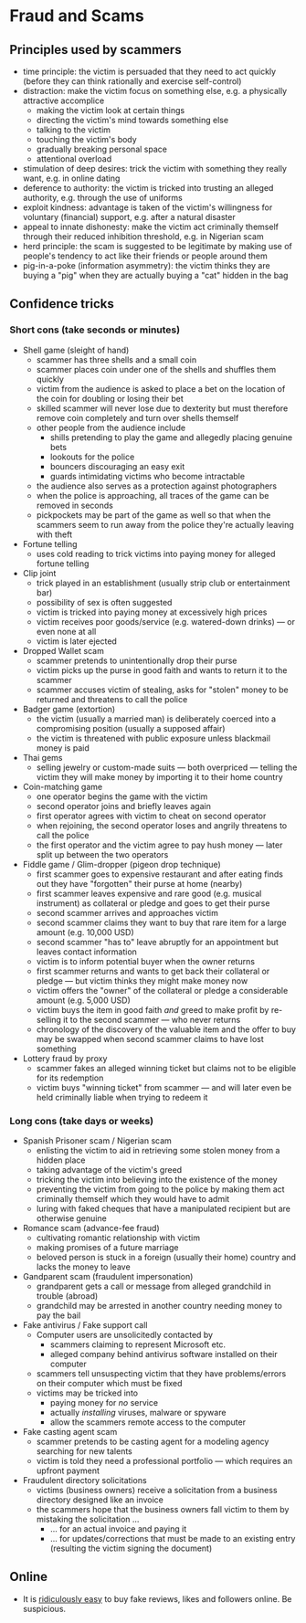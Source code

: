 # Fraud and Scams

## Principles used by scammers

 * time principle: the victim is persuaded that they need to act quickly (before they can think rationally and exercise self-control)
 * distraction: make the victim focus on something else, e.g. a physically attractive accomplice
   * making the victim look at certain things
   * directing the victim's mind towards something else
   * talking to the victim
   * touching the victim's body
   * gradually breaking personal space
   * attentional overload
 * stimulation of deep desires: trick the victim with something they really want, e.g. in online dating
 * deference to authority: the victim is tricked into trusting an alleged authority, e.g. through the use of uniforms
 * exploit kindness: advantage is taken of the victim's willingness for voluntary (financial) support, e.g. after a natural disaster
 * appeal to innate dishonesty: make the victim act criminally themself through their reduced inhibition threshold, e.g. in Nigerian scam
 * herd principle: the scam is suggested to be legitimate by making use of people's tendency to act like their friends or people around them
 * pig-in-a-poke (information asymmetry): the victim thinks they are buying a "pig" when they are actually buying a "cat" hidden in the bag

## Confidence tricks

### Short cons (take seconds or minutes)

 * Shell game (sleight of hand)
   * scammer has three shells and a small coin
   * scammer places coin under one of the shells and shuffles them quickly
   * victim from the audience is asked to place a bet on the location of the coin for doubling or losing their bet
   * skilled scammer will never lose due to dexterity but must therefore remove coin completely and turn over shells themself
   * other people from the audience include
     * shills pretending to play the game and allegedly placing genuine bets
     * lookouts for the police
     * bouncers discouraging an easy exit
     * guards intimidating victims who become intractable
   * the audience also serves as a protection against photographers
   * when the police is approaching, all traces of the game can be removed in seconds
   * pickpockets may be part of the game as well so that when the scammers seem to run away from the police they're actually leaving with theft
 * Fortune telling
   * uses cold reading to trick victims into paying money for alleged fortune telling
 * Clip joint
   * trick played in an establishment (usually strip club or entertainment bar)
   * possibility of sex is often suggested
   * victim is tricked into paying money at excessively high prices
   * victim receives poor goods/service (e.g. watered-down drinks) — or even none at all
   * victim is later ejected
 * Dropped Wallet scam
   * scammer pretends to unintentionally drop their purse
   * victim picks up the purse in good faith and wants to return it to the scammer
   * scammer accuses victim of stealing, asks for "stolen" money to be returned and threatens to call the police
 * Badger game (extortion)
   * the victim (usually a married man) is deliberately coerced into a compromising position (usually a supposed affair)
   * the victim is threatened with public exposure unless blackmail money is paid
 * Thai gems
   * selling jewelry or custom-made suits — both overpriced — telling the victim they will make money by importing it to their home country
 * Coin-matching game
   * one operator begins the game with the victim
   * second operator joins and briefly leaves again
   * first operator agrees with victim to cheat on second operator
   * when rejoining, the second operator loses and angrily threatens to call the police
   * the first operator and the victim agree to pay hush money — later split up between the two operators
 * Fiddle game / Glim-dropper (pigeon drop technique)
   * first scammer goes to expensive restaurant and after eating finds out they have "forgotten" their purse at home (nearby)
   * first scammer leaves expensive and rare good (e.g. musical instrument) as collateral or pledge and goes to get their purse
   * second scammer arrives and approaches victim
   * second scammer claims they want to buy that rare item for a large amount (e.g. 10,000 USD)
   * second scammer "has to" leave abruptly for an appointment but leaves contact information
   * victim is to inform potential buyer when the owner returns
   * first scammer returns and wants to get back their collateral or pledge — but victim thinks they might make money now
   * victim offers the "owner" of the collateral or pledge a considerable amount (e.g. 5,000 USD)
   * victim buys the item in good faith *and* greed to make profit by re-selling it to the second scammer — who never returns
   * chronology of the discovery of the valuable item and the offer to buy may be swapped when second scammer claims to have lost something
 * Lottery fraud by proxy
   * scammer fakes an alleged winning ticket but claims not to be eligible for its redemption
   * victim buys "winning ticket" from scammer — and will later even be held criminally liable when trying to redeem it

### Long cons (take days or weeks)

 * Spanish Prisoner scam / Nigerian scam
   * enlisting the victim to aid in retrieving some stolen money from a hidden place
   * taking advantage of the victim's greed
   * tricking the victim into believing into the existence of the money
   * preventing the victim from going to the police by making them act criminally themself which they would have to admit
   * luring with faked cheques that have a manipulated recipient but are otherwise genuine
 * Romance scam (advance-fee fraud)
   * cultivating romantic relationship with victim
   * making promises of a future marriage
   * beloved person is stuck in a foreign (usually their home) country and lacks the money to leave
 * Gandparent scam (fraudulent impersonation)
   * grandparent gets a call or message from alleged grandchild in trouble (abroad)
   * grandchild may be arrested in another country needing money to pay the bail
 * Fake antivirus / Fake support call
   * Computer users are unsolicitedly contacted by
     * scammers claiming to represent Microsoft etc.
     * alleged company behind antivirus software installed on their computer
   * scammers tell unsuspecting victim that they have problems/errors on their computer which must be fixed
   * victims may be tricked into
     * paying money for *no* service
     * actually *installing* viruses, malware or spyware
     * allow the scammers remote access to the computer
 * Fake casting agent scam
   * scammer pretends to be casting agent for a modeling agency searching for new talents
   * victim is told they need a professional portfolio — which requires an upfront payment
 * Fraudulent directory solicitations
   * victims (business owners) receive a solicitation from a business directory designed like an invoice
   * the scammers hope that the business owners fall victim to them by mistaking the solicitation ...
     * ... for an actual invoice and paying it
     * ... for updates/corrections that must be made to an existing entry (resulting the victim signing the document)

## Online

 * It is [ridiculously easy](http://fusion.net/story/191773/i-created-a-fake-business-and-fooled-thousands-of-people-into-thinking-it-was-real/) to buy fake reviews, likes and followers online. Be suspicious.
